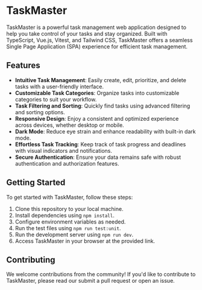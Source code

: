 # TaskMaster

TaskMaster is a powerful task management web application designed to help you take control of your tasks and stay organized. Built with TypeScript, Vue.js, Vitest, and Tailwind CSS, TaskMaster offers a seamless Single Page Application (SPA) experience for efficient task management.

## Features

- **Intuitive Task Management**: Easily create, edit, prioritize, and delete tasks with a user-friendly interface.
- **Customizable Task Categories**: Organize tasks into customizable categories to suit your workflow.
- **Task Filtering and Sorting**: Quickly find tasks using advanced filtering and sorting options.
- **Responsive Design**: Enjoy a consistent and optimized experience across devices, whether desktop or mobile.
- **Dark Mode**: Reduce eye strain and enhance readability with built-in dark mode.
- **Effortless Task Tracking**: Keep track of task progress and deadlines with visual indicators and notifications.
- **Secure Authentication**: Ensure your data remains safe with robust authentication and authorization features.

## Getting Started

To get started with TaskMaster, follow these steps:

1. Clone this repository to your local machine.
2. Install dependencies using `npm install`.
3. Configure environment variables as needed.
4. Run the test files using `npm run test:unit`.
5. Run the development server using `npm run dev`.
5. Access TaskMaster in your browser at the provided link.

## Contributing

We welcome contributions from the community! If you'd like to contribute to TaskMaster, please read our submit a pull request or open an issue.
